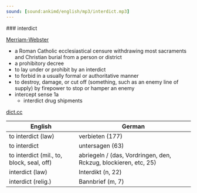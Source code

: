 ```yaml
---
sound: [sound:ankimd/english/mp3/interdict.mp3]
---
```


\### interdict

[Merriam-Webster](https://www.merriam-webster.com/dictionary/interdict)

- a Roman Catholic ecclesiastical censure withdrawing most sacraments and Christian burial from a person or district
- a prohibitory decree
- to lay under or prohibit by an interdict
- to forbid in a usually formal or authoritative manner
- to destroy, damage, or cut off (something, such as an enemy line of supply) by firepower to stop or hamper an enemy
- intercept sense 1a
    - interdict drug shipments

[dict.cc](https://www.dict.cc/interdict)

| English        | German       |
| -------------- | ------------ |
| to interdict (law) | verbieten (177) |
| to interdict | untersagen (63) |
| to interdict (mil., to, block, seal, off) | abriegeln / (das, Vordringen, den, Rckzug, blockieren, etc, 25) |
| interdict (law) | Interdikt (n, 22) |
| interdict (relig.) | Bannbrief (m, 7) |
